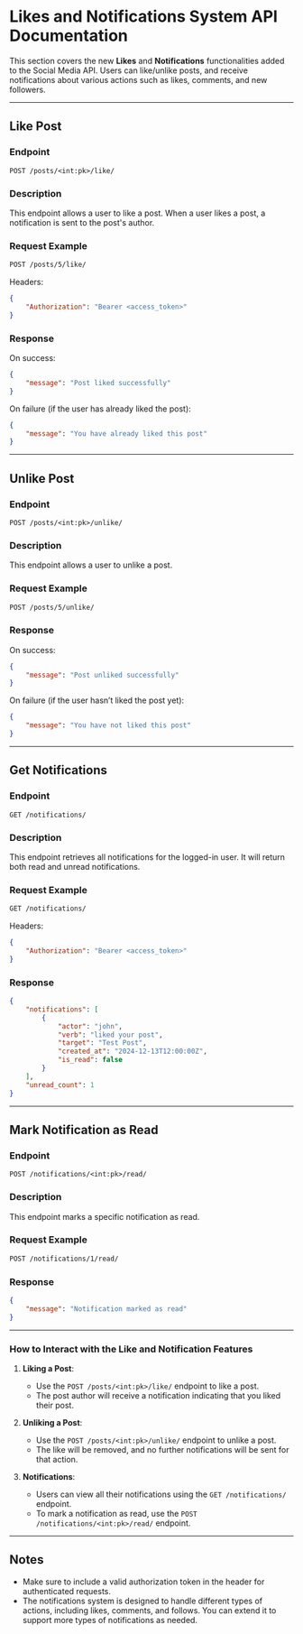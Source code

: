 # Likes and Notifications System API Documentation

This section covers the new **Likes** and **Notifications** functionalities added to the Social Media API. Users can like/unlike posts, and receive notifications about various actions such as likes, comments, and new followers.

---

## Like Post
### Endpoint
`POST /posts/<int:pk>/like/`

### Description
This endpoint allows a user to like a post. When a user likes a post, a notification is sent to the post's author.

### Request Example
```bash
POST /posts/5/like/
```
Headers:
```json
{
    "Authorization": "Bearer <access_token>"
}
```

### Response
On success:
```json
{
    "message": "Post liked successfully"
}
```

On failure (if the user has already liked the post):
```json
{
    "message": "You have already liked this post"
}
```

---

## Unlike Post
### Endpoint
`POST /posts/<int:pk>/unlike/`

### Description
This endpoint allows a user to unlike a post.

### Request Example
```bash
POST /posts/5/unlike/
```

### Response
On success:
```json
{
    "message": "Post unliked successfully"
}
```

On failure (if the user hasn’t liked the post yet):
```json
{
    "message": "You have not liked this post"
}
```

---

## Get Notifications
### Endpoint
`GET /notifications/`

### Description
This endpoint retrieves all notifications for the logged-in user. It will return both read and unread notifications.

### Request Example
```bash
GET /notifications/
```
Headers:
```json
{
    "Authorization": "Bearer <access_token>"
}
```

### Response
```json
{
    "notifications": [
        {
            "actor": "john",
            "verb": "liked your post",
            "target": "Test Post",
            "created_at": "2024-12-13T12:00:00Z",
            "is_read": false
        }
    ],
    "unread_count": 1
}
```

---

## Mark Notification as Read
### Endpoint
`POST /notifications/<int:pk>/read/`

### Description
This endpoint marks a specific notification as read.

### Request Example
```bash
POST /notifications/1/read/
```

### Response
```json
{
    "message": "Notification marked as read"
}
```

---

### How to Interact with the Like and Notification Features

1. **Liking a Post**: 
   - Use the `POST /posts/<int:pk>/like/` endpoint to like a post.
   - The post author will receive a notification indicating that you liked their post.
   
2. **Unliking a Post**: 
   - Use the `POST /posts/<int:pk>/unlike/` endpoint to unlike a post.
   - The like will be removed, and no further notifications will be sent for that action.

3. **Notifications**: 
   - Users can view all their notifications using the `GET /notifications/` endpoint.
   - To mark a notification as read, use the `POST /notifications/<int:pk>/read/` endpoint.

---

## Notes
- Make sure to include a valid authorization token in the header for authenticated requests.
- The notifications system is designed to handle different types of actions, including likes, comments, and follows. You can extend it to support more types of notifications as needed.
